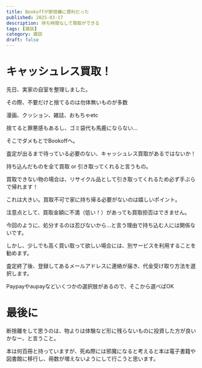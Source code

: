 ```yaml
---
title: Bookoffが断捨離に便利だった
published: 2025-03-17
description: 待ち時間なしで買取ができる
tags: [雑談]
category: 雑談
draft: false
---
```

# キャッシュレス買取！

先日、実家の自室を整理しました。

その際、不要だけと捨てるのは勿体無いものが多数

漫画、クッション、雑誌、おもちゃetc

捨てると罪悪感もあるし、ゴミ袋代も馬鹿にならない...

そこでダメもとでBookoffへ。

査定が出るまで待っている必要のない、キャッシュレス買取があるではないか！

持ち込んだものを全て買取 or 引き取ってくれると言うもの。

買取できない物の場合は、リサイクル品として引き取ってくれるため必ず手ぶらで帰れます！

これは大きい。買取不可で家に持ち帰る必要がないのは嬉しいポイント。

注意点として、買取金額に不満（低い！）があっても買取拒否はできません。

今回のように、処分するのは忍びないから...と言う理由で持ち込む人には関係ないです。

しかし、少しでも高く買い取って欲しい場合には、別サービスを利用することを勧めます。

査定終了後、登録してあるメールアドレスに連絡が届き、代金受け取り方法を選択します。

Paypayやaupayなどいくつかの選択肢があるので、そこから選べばOK

# 最後に

断捨離をして思うのは、物よりは体験など形に残らないものに投資した方が良いかなー、と言うこと。

本は何百冊と持っていますが、死ぬ際には邪魔になると考えると本は電子書籍や図書館に移行し、冊数が増えないようにして行こうと思います。

